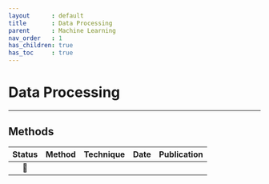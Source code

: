 ```yaml
---
layout      : default
title       : Data Processing
parent		: Machine Learning
nav_order   : 1
has_children: true
has_toc     : true
---
```


# Data Processing

---

## Methods

| Status | Method | Technique | Date | Publication |
|:------:|--------|-----------|------|-------------|
|   📑   |        |           |      |             |

